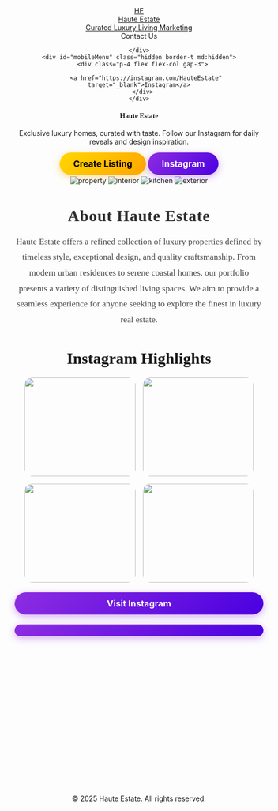 
<html lang="en">
<head>
  <meta charset="utf-8">
  <meta name="viewport" content="width=device-width,initial-scale=1">
  <title>Haute Estate</title>
  <link href="https://fonts.googleapis.com/css2?family=Playfair+Display:wght@400;600;700&family=Inter:wght@300;400;600&display=swap" rel="stylesheet">
  <meta name="description" content="Haute Estate — Curated luxury homes & lifestyle. Follow @HauteEstate on Instagram.">
  <!-- Tailwind via CDN -->
  <script src="https://cdn.tailwindcss.com"></script>
  <style>
    :root{--accent:#b8860b; --bg:#0b0b0b}
    body{font-family:Inter, system-ui, -apple-system, 'Segoe UI', Roboto, 'Helvetica Neue', Arial}
    h1,h2,h3{font-family:'Playfair Display', serif}
  </style>
</head>
<body class="bg-white text-gray-900">
  <!-- NAV -->
  
  <header class="border-b">
    <div class="max-w-6xl mx-auto flex items-center justify-between p-6">
      <a href="#" class="flex items-center gap-3 justify-start">
        <div class="w-10 h-10 rounded-full bg-black text-white flex items-center justify-center font-semibold">HE</div>
        <div>
          <div class="text-sm font-semibold">Haute Estate</div>
          <div class="text-xs text-gray-500">Curated Luxury Living Marketing</div>
        </div>
      </a>
      <nav class="hidden md:flex gap-6 items-start text-sm">
        
  <nav <a href="mailto:hauteestatesteam@gmail.com"
     class="inline-block px-6 py-3 bg-gradient-to-r from-yellow-400 via-yellow-500 to-yellow-600 
            text-black font-bold rounded-full shadow-md transition-transform duration-300 hover:scale-105 hover:shadow-lg"
     target="_blank" rel="noopener noreferrer">
    Contact Us
<a>
      
    </div>
    <div id="mobileMenu" class="hidden border-t md:hidden">
      <div class="p-4 flex flex-col gap-3">
        
        <a href="https://instagram.com/HauteEstate" target="_blank">Instagram</a>
      </div>
    </div>
  

  <!-- HERO -->
  <section class="bg-[url('https://images.unsplash.com/photo-1560448204-e02f11c3d0e2?q=80&w=1600&auto=format&fit=crop&ixlib=rb-4.0.3&s=0a2f7d0f1a2cbb4a4b0b6b5ea4fb6d5b')] bg-cover bg-center">
    <div class="backdrop-brightness-75">
      <div class="max-w-6xl mx-auto p-12 text-white flex flex-col md:flex-row items-center gap-8">
        <div class="md:w-1/2">
          <h1 class="text-4xl md:text-5xl font-bold leading-tight">Haute Estate</h1>
          <p class="mt-4 text-lg max-w-lg">Exclusive luxury homes, curated with taste. Follow our Instagram for daily reveals and design inspiration.</p>
          <div class="mt-6 flex gap-3">
            <a href="#listings" class="create-listing-btn">Create Listing</a>

<style>
.create-listing-btn,
.insta-btn {
  display: inline-block;
  padding: 12px 28px;
  font-weight: bold;
  border-radius: 50px;
  text-decoration: none;
  font-size: 1.1rem;
  transition: all 0.3s ease;
  position: relative;
  overflow: hidden;
  white-space: nowrap; /* Prevents text wrapping */
}

/* Create Listing Colors */
.create-listing-btn {
  background: linear-gradient(135deg, gold, orange);
  color: black;
  box-shadow: 0 4px 15px rgba(255, 165, 0, 0.4);
}
.create-listing-btn::before {
  content: '';
  position: absolute;
  top: 0;
  left: -100%;
  width: 100%;
  height: 100%;
  background: rgba(255,255,255,0.4);
  transform: skewX(-20deg);
  transition: left 0.4s ease;
}
.create-listing-btn:hover {
  transform: scale(1.08);
  box-shadow: 0 6px 20px rgba(255, 165, 0, 0.7);
}
.create-listing-btn:hover::before {
  left: 100%;
}
</style>
  <a href="https://instagram.com/hauteestatesla" target="_blank" class="insta-btn">
  Instagram
</a>

<style>
/* Instagram Button Colors */
.insta-btn {
  background: linear-gradient(135deg, #8e2de2, #4a00e0);
  color: white;
  box-shadow: 0 4px 15px rgba(142, 45, 226, 0.4);
}
.insta-btn::before {
  content: '';
  position: absolute;
  top: 0;
  left: -100%;
  width: 100%;
  height: 100%;
  background: rgba(255,255,255,0.3);
  transform: skewX(-20deg);
  transition: left 0.4s ease;
}
.insta-btn:hover {
  transform: scale(1.08);
  box-shadow: 0 6px 20px rgba(142, 45, 226, 0.7);
}
.insta-btn:hover::before {
  left: 100%;
}

/* MOBILE FIXES */
@media (max-width: 600px) {
  .insta-btn {
    font-size: 0.95rem; /* Slightly smaller text */
    padding: 10px 20px; /* Less padding for narrower width */
  }
}
</style>
 </div>
        </div>
        <div class="md:w-1/2 grid grid-cols-2 gap-3">
          <!-- small preview images -->
          <img src="https://images.unsplash.com/photo-1600585154340-be6161a56a0c?q=80&w=800&auto=format&fit=crop&ixlib=rb-4.0.3&s=8c3c1b2e4f1a3bdc" alt="property" class="w-full h-40 object-cover rounded-lg">
          <img src="https://images.unsplash.com/photo-1554995207-c18c203602cb?q=80&w=800&auto=format&fit=crop&ixlib=rb-4.0.3&s=7d6e0c7f5f6b8d9a" alt="interior" class="w-full h-40 object-cover rounded-lg">
          <img src="https://www.thespruce.com/thmb/WGM65rvygcSai-Ag-tRiGoTf6HM=/1500x0/filters:no_upscale():max_bytes(150000):strip_icc()/DSC_5074-dc2cec8d1ad74622a6ac19b21f93a1eb.jpg" alt="kitchen" class="w-full h-40 object-cover rounded-lg">
          <img src="https://tomlencustomhomes.com/wp-content/uploads/2021/04/Design-the-Ultimate-Luxury-Backyard-for-Your-Family14.jpg" alt="exterior" class="w-full h-40 object-cover rounded-lg">
        </div>
      </div>
    </div>
  </section>


  <!-- Hero -->
  
  

  <!-- About -->
<head>
  <link href="https://fonts.googleapis.com/css2?family=Playfair+Display:wght@400;600&family=Lora&display=swap" rel="stylesheet">
  <style>
    .about-haute h2 {
      font-family: 'Playfair Display', serif;
      font-size: 2rem;
      font-weight: 600;
      color: #2e2e2e;
      letter-spacing: 1px;
      margin-bottom: 10px;
    }
    .about-haute p {
      font-family: 'Lora', serif;
      font-size: 1.1rem;
      line-height: 1.8;
      color: #444;
      max-width: 700px;
    }
  </style>
</head>

<section class="about-haute">
    <h2>About Haute Estate</h2>
    <p>
      Haute Estate offers a refined collection of luxury properties defined by timeless style, exceptional design, and quality craftsmanship. From modern urban residences to serene coastal homes, our portfolio presents a variety of distinguished living spaces. We aim to provide a seamless experience for anyone seeking to explore the finest in luxury real estate.
    </p>
</section>
    

  <!-- Instagram Preview -->
<section>
  <h2 style="text-align:center; font-size:2rem; margin-bottom:20px;">Instagram Highlights</h2>
  <div class="instagram-grid">
    <img src="https://onekindesign.com/wp-content/uploads/2018/04/Modern-Dream-House-McClean-Design-01-1-Kindesign.jpg">
    <img src="https://cdn.home-designing.com/wp-content/uploads/2021/02/luxury-house-exterior.jpg">
    <img src="https://onekindesign.com/wp-content/uploads/2024/01/Modern-Hillside-House-Los-Angeles-Bjella-Architects-119-1-Kindesign.jpg">
    <img src="https://cdn.tollbrothers.com/communities/14667/images-resized/Skylar-by-Toll-Brothers_Merle-Prairie-Inspire_Rear-Elevation_1920_920.jpg">
  </div>
</section>

<style>
.instagram-grid {
  display: grid;
  grid-template-columns: repeat(auto-fit, minmax(200px, 1fr));
  gap: 15px;
  padding: 0 20px;
}

.instagram-grid img {
  width: 100%;
  height: 200px;
  object-fit: cover;
  border-radius: 15px;
  transition: transform 0.3s ease, box-shadow 0.3s ease;
}

.instagram-grid img:hover {
  transform: scale(1.05);
  box-shadow: 0 8px 20px rgba(0,0,0,0.3);
}

  </style>
  
  <a 
  style="display: block; text-align: center; margin-top: 20px;"
  href="https://instagram.com/hauteestatesla" target="_blank" 
  class="insta-btn">
  Visit Instagram
  
  
</a>

<style>
.insta-btn {
  display: inline-block;
  padding: 12px 28px;
  background: linear-gradient(135deg, #8e2de2, #4a00e0);
  color: white;
  font-weight: bold;
  border-radius: 50px;
  text-decoration: none;
  font-size: 1.1rem;
  box-shadow: 0 4px 15px rgba(142, 45, 226, 0.4);
  transition: all 0.3s ease;
  position: relative;
  overflow: hidden;
}

.insta-btn::before {
  content: '';
  position: absolute;
  top: 0;
  left: -100%;
  width: 100%;
  height: 100%;
  background: rgba(255,255,255,0.3);
  transform: skewX(-20deg);
  transition: left 0.4s ease;
}

.insta-btn:hover {
  transform: scale(1.08);
  box-shadow: 0 6px 20px rgba(142, 45, 226, 0.7);
}

.insta-btn:hover::before {
  left: 100%;
}
</style>

  <!-- Footer -->
  
  <footer style="margin-top: 8vh;">
    &copy; 2025 Haute Estate. All rights reserved.
  </footer>


